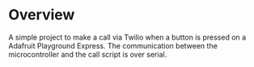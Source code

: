 # Overview

A simple project to make a call via Twilio when a button is pressed on a Adafruit Playground Express. The communication between the microcontroller and the call script is over serial.
